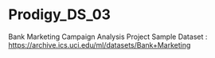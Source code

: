 # Prodigy_DS_03
Bank Marketing Campaign Analysis Project 
Sample Dataset : https://archive.ics.uci.edu/ml/datasets/Bank+Marketing
